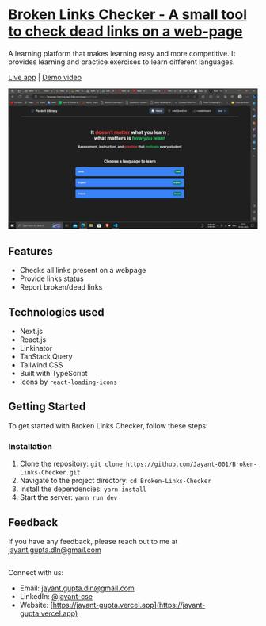 # [Broken Links Checker - A small tool to check dead links on a web-page](https://broken-links-checker.vercel.app/)

A learning platform that makes learning easy and more competitive. It provides learning and practice exercises to learn different languages. 

[Live app](https://broken-links-checker.vercel.app/) | [Demo video](https://www.youtube.com/watch?v=9FJCu1IRmlU)

![Mera Box Banner](https://raw.githubusercontent.com/Jayant-001/Portfolio/main/src/assets/images/projects/pocket_library_project.png)

## Features

- Checks all links present on a webpage
- Provide links status
- Report broken/dead links

## Technologies used

- Next.js
- React.js
- Linkinator
- TanStack Query
- Tailwind CSS
- Built with TypeScript
- Icons by `react-loading-icons`


## Getting Started

To get started with Broken Links Checker, follow these steps:

### Installation

1. Clone the repository: `git clone https://github.com/Jayant-001/Broken-Links-Checker.git`
2. Navigate to the project directory: `cd Broken-Links-Checker`
3. Install the dependencies: `yarn install`
4. Start the server: `yarn run dev`

## Feedback

If you have any feedback, please reach out to me at jayant.gupta.dln@gmail.com

##

Connect with us:
- Email: [jayant.gupta.dln@gmail.com](jayant.gupta.dln@gmail.com)
- LinkedIn: [@jayant-cse](https://www.linkedin.com/in/jayant-cse/)
- Website: [https://jayant-gupta.vercel.app](https://jayant-gupta.vercel.app)

